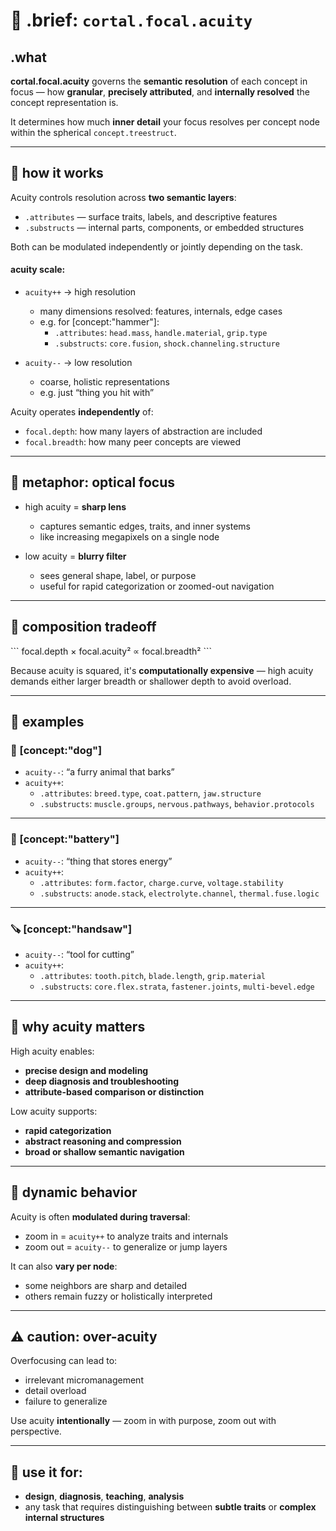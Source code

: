 # 🔬 .brief: `cortal.focal.acuity`

## .what
**cortal.focal.acuity** governs the **semantic resolution** of each concept in focus —
how **granular**, **precisely attributed**, and **internally resolved** the concept representation is.

It determines how much **inner detail** your focus resolves per concept node within the spherical `concept.treestruct`.

---

## 🧠 how it works

Acuity controls resolution across **two semantic layers**:

- `.attributes` — surface traits, labels, and descriptive features
- `.substructs` — internal parts, components, or embedded structures

Both can be modulated independently or jointly depending on the task.

#### acuity scale:

- `acuity++` → high resolution
  - many dimensions resolved: features, internals, edge cases
  - e.g. for [concept:"hammer"]:
    - `.attributes`: `head.mass`, `handle.material`, `grip.type`
    - `.substructs`: `core.fusion`, `shock.channeling.structure`

- `acuity--` → low resolution
  - coarse, holistic representations
  - e.g. just “thing you hit with”

Acuity operates **independently** of:
- `focal.depth`: how many layers of abstraction are included
- `focal.breadth`: how many peer concepts are viewed

---

## 🔦 metaphor: optical focus

- high acuity = **sharp lens**
  - captures semantic edges, traits, and inner systems
  - like increasing megapixels on a single node

- low acuity = **blurry filter**
  - sees general shape, label, or purpose
  - useful for rapid categorization or zoomed-out navigation

---

## 📐 composition tradeoff

\```
focal.depth × focal.acuity² ∝ focal.breadth²
\```

Because acuity is squared, it's **computationally expensive** —
high acuity demands either larger breadth or shallower depth to avoid overload.

---

## 🧪 examples

### 🐶 [concept:"dog"]

- `acuity--`: “a furry animal that barks”
- `acuity++`:
  - `.attributes`: `breed.type`, `coat.pattern`, `jaw.structure`
  - `.substructs`: `muscle.groups`, `nervous.pathways`, `behavior.protocols`

---

### 🔋 [concept:"battery"]

- `acuity--`: “thing that stores energy”
- `acuity++`:
  - `.attributes`: `form.factor`, `charge.curve`, `voltage.stability`
  - `.substructs`: `anode.stack`, `electrolyte.channel`, `thermal.fuse.logic`

---

### 🪚 [concept:"handsaw"]

- `acuity--`: “tool for cutting”
- `acuity++`:
  - `.attributes`: `tooth.pitch`, `blade.length`, `grip.material`
  - `.substructs`: `core.flex.strata`, `fastener.joints`, `multi-bevel.edge`

---

## 🎯 why acuity matters

High acuity enables:

- **precise design and modeling**
- **deep diagnosis and troubleshooting**
- **attribute-based comparison or distinction**

Low acuity supports:

- **rapid categorization**
- **abstract reasoning and compression**
- **broad or shallow semantic navigation**

---

## 🔁 dynamic behavior

Acuity is often **modulated during traversal**:

- zoom in = `acuity++` to analyze traits and internals
- zoom out = `acuity--` to generalize or jump layers

It can also **vary per node**:
- some neighbors are sharp and detailed
- others remain fuzzy or holistically interpreted

---

## ⚠️ caution: over-acuity

Overfocusing can lead to:

- irrelevant micromanagement
- detail overload
- failure to generalize

Use acuity **intentionally** — zoom in with purpose, zoom out with perspective.

---

## 🧰 use it for:

- **design**, **diagnosis**, **teaching**, **analysis**
- any task that requires distinguishing between **subtle traits** or **complex internal structures**
